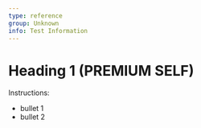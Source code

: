 ```yaml
---
type: reference
group: Unknown
info: Test Information
---
```


# Heading 1 **(PREMIUM SELF)**

Instructions:

- bullet 1
- bullet 2
